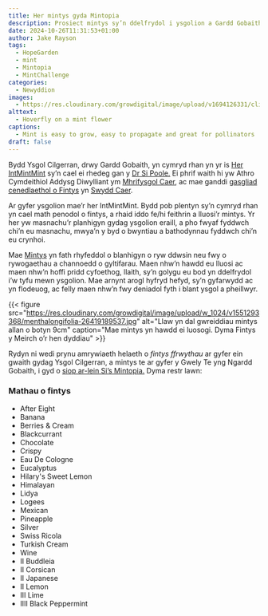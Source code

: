 ```yaml
---
title: Her mintys gyda Mintopia
description: Prosiect mintys sy’n ddelfrydol i ysgolion a Gardd Gobaith.
date: 2024-10-26T11:31:53+01:00
author: Jake Rayson 
tags: 
  - HopeGarden
  - mint
  - Mintopia
  - MintChallenge
categories: 
  - Newyddion
images:
  - https://res.cloudinary.com/growdigital/image/upload/v1694126331/clifftop/mint-flower-hoverfly-230907.jpg
alttext: 
  - Hoverfly on a mint flower
captions: 
  - Mint is easy to grow, easy to propagate and great for pollinators
draft: false
---
```


Bydd Ysgol Cilgerran, drwy Gardd Gobaith, yn cymryd rhan yn yr is [Her IntMintMint](https://mintopia.bigcartel.com/intmintmint-challenge) sy’n cael ei rhedeg gan y [Dr Si Poole.](https://orcid.org/0000-0001-8869-7356) Ei phrif waith hi yw Athro Cymdeithiol Addysg Diwylliant ym [Mhrifysgol Caer](https://www.chester.ac.uk/), ac mae ganddi [gasgliad cenedlaethol o Fintys](https://www.plantheritage.org.uk/national-plant-collections/search-the-national-plant-collections/collection/5504/mentha) yn [Swydd Caer](https://en.wikipedia.org/wiki/Cheshire).

Ar gyfer ysgolion mae’r her IntMintMint. Bydd pob plentyn sy’n cymryd rhan yn cael math penodol o fintys, a rhaid iddo fe/hi feithrin a lluosi’r mintys. Yr her yw masnachu’r planhigyn gydag ysgolion eraill, a pho fwyaf fyddwch chi’n eu masnachu, mwya’n y byd o bwyntiau a bathodynnau fyddwch chi’n eu crynhoi.

Mae [Mintys](https://en.wikipedia.org/wiki/Mentha) yn fath rhyfeddol o blanhigyn o ryw ddwsin neu fwy o rywogaethau a channoedd o gyltifarau. Maen nhw’n hawdd eu lluosi ac maen nhw’n hoffi pridd cyfoethog, llaith, sy’n golygu eu bod yn ddelfrydol i’w tyfu mewn ysgolion. Mae arnynt arogl hyfryd hefyd, sy’n gyfarwydd ac yn flodeuog, ac felly maen nhw’n fwy deniadol fyth i blant ysgol a pheillwyr.

{{< figure src="https://res.cloudinary.com/growdigital/image/upload/w_1024/v1551293368/menthalongifolia-26419189537.jpg" alt="Llaw yn dal gwreiddiau mintys allan o botyn 9cm" caption="Mae mintys yn hawdd ei luosogi. Dyma Fintys y Meirch o’r hen dyddiau" >}}

Rydyn ni wedi prynu amrywiaeth helaeth o _fintys ffrwythau_ ar gyfer ein gwaith gydag Ysgol Cilgerran, a mintys te ar gyfer y Gwely Te yng Ngardd Gobaith, i gyd o [siop ar-lein Si’s Mintopia.](https://mintopia.bigcartel.com/) Dyma restr lawn:

### Mathau o fintys
- After Eight
- Banana
- Berries & Cream 
- Blackcurrant
- Chocolate
- Crispy
- Eau De Cologne
- Eucalyptus
- Hilary's Sweet Lemon
- Himalayan
- Lidya
- Logees
- Mexican
- Pineapple
- Silver
- Swiss Ricola
- Turkish Cream
- Wine
- II Buddleia
- II Corsican
- II Japanese
- II Lemon
- III Lime
- IIII Black Peppermint
